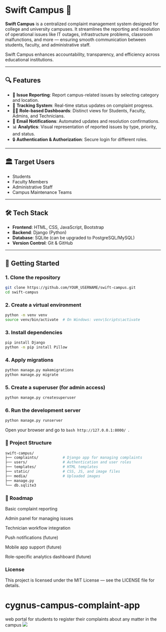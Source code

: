 # Swift Campus 🚀

**Swift Campus** is a centralized complaint management system designed for college and university campuses. It streamlines the reporting and resolution of operational issues like IT outages, infrastructure problems, classroom malfunctions, and more — ensuring smooth communication between students, faculty, and administrative staff.

Swift Campus enhances accountability, transparency, and efficiency across educational institutions.

---

## 🔍 Features

- 📌 **Issue Reporting**: Report campus-related issues by selecting category and location.
- 📅 **Tracking System**: Real-time status updates on complaint progress.
- 🧑‍💼 **Role-based Dashboards**: Distinct views for Students, Faculty, Admins, and Technicians.
- 📨 **Email Notifications**: Automated updates and resolution confirmations.
- 📊 **Analytics**: Visual representation of reported issues by type, priority, and status.
- 🔒 **Authentication & Authorization**: Secure login for different roles.

---

## 🏛️ Target Users

- Students  
- Faculty Members  
- Administrative Staff  
- Campus Maintenance Teams  

---

## 🛠️ Tech Stack

- **Frontend**: HTML, CSS, JavaScript, Bootstrap  
- **Backend**: Django (Python)  
- **Database**: SQLite (can be upgraded to PostgreSQL/MySQL)  
- **Version Control**: Git & GitHub  


---

## 🚀 Getting Started

### 1. Clone the repository
```bash
git clone https://github.com/YOUR_USERNAME/swift-campus.git
cd swift-campus
```
### 2. Create a virtual environment
```bash
python -m venv venv
source venv/bin/activate  # On Windows: venv\Scripts\activate
```
### 3. Install dependencies
```bash
pip install Django
python -m pip install Pillow
```
### 4. Apply migrations
```bash
python manage.py makemigrations
python manage.py migrate
```
### 5. Create a superuser (for admin access)
```bash
python manage.py createsuperuser
```
### 6. Run the development server
```bash
python manage.py runserver
```
Open your browser and go to ```bash http://127.0.0.1:8000/ ```.

### 📁 Project Structure
```bash
swift-campus/
├── complaints/           # Django app for managing complaints
├── users/                # Authentication and user roles
├── templates/            # HTML templates
├── static/               # CSS, JS, and image files
├── media/                # Uploaded images
├── manage.py
└── db.sqlite3
```
### 📌 Roadmap
 Basic complaint reporting

 Admin panel for managing issues

 Technician workflow integration

 Push notifications (future)

 Mobile app support (future)

 Role-specific analytics dashboard (future)

### License
This project is licensed under the MIT License — see the LICENSE file for details.

# cygnus-campus-complaint-app
 web portal for students to register their complaints about any matter in the campus
![](working.gif)
